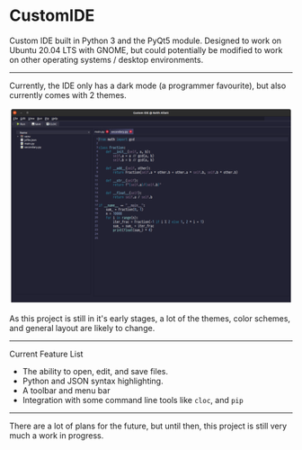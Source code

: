 # CustomIDE

Custom IDE built in Python 3 and the PyQt5 module. Designed to work on Ubuntu 20.04 LTS with GNOME, 
but could potentially be modified to work on other operating systems / desktop environments.

---

Currently, the IDE only has a dark mode (a programmer favourite), but also currently comes with 2 themes.

![current_ide](readme_assets/current_sample_main.png?)

As this project is still in it's early stages, a lot of the themes, color schemes, and general layout 
are likely to change.

---

Current Feature List
 - The ability to open, edit, and save files.
 - Python and JSON syntax highlighting.
 - A toolbar and menu bar
 - Integration with some command line tools like `cloc`, and `pip`
---

There are a lot of plans for the future, but until then, this project is still very much a work in progress.
